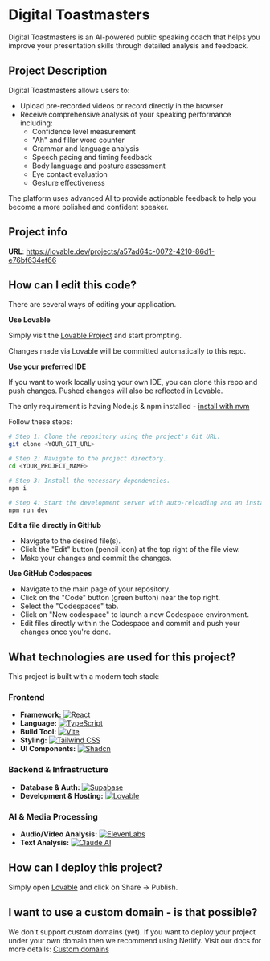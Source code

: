 # Digital Toastmasters

Digital Toastmasters is an AI-powered public speaking coach that helps you improve your presentation skills through detailed analysis and feedback.

## Project Description

Digital Toastmasters allows users to:
- Upload pre-recorded videos or record directly in the browser
- Receive comprehensive analysis of your speaking performance including:
  - Confidence level measurement
  - "Ah" and filler word counter
  - Grammar and language analysis
  - Speech pacing and timing feedback
  - Body language and posture assessment
  - Eye contact evaluation
  - Gesture effectiveness

The platform uses advanced AI to provide actionable feedback to help you become a more polished and confident speaker.

## Project info

**URL**: https://lovable.dev/projects/a57ad64c-0072-4210-86d1-e76bf634ef66

## How can I edit this code?

There are several ways of editing your application.

**Use Lovable**

Simply visit the [Lovable Project](https://lovable.dev/projects/a57ad64c-0072-4210-86d1-e76bf634ef66) and start prompting.

Changes made via Lovable will be committed automatically to this repo.

**Use your preferred IDE**

If you want to work locally using your own IDE, you can clone this repo and push changes. Pushed changes will also be reflected in Lovable.

The only requirement is having Node.js & npm installed - [install with nvm](https://github.com/nvm-sh/nvm#installing-and-updating)

Follow these steps:

```sh
# Step 1: Clone the repository using the project's Git URL.
git clone <YOUR_GIT_URL>

# Step 2: Navigate to the project directory.
cd <YOUR_PROJECT_NAME>

# Step 3: Install the necessary dependencies.
npm i

# Step 4: Start the development server with auto-reloading and an instant preview.
npm run dev
```

**Edit a file directly in GitHub**

- Navigate to the desired file(s).
- Click the "Edit" button (pencil icon) at the top right of the file view.
- Make your changes and commit the changes.

**Use GitHub Codespaces**

- Navigate to the main page of your repository.
- Click on the "Code" button (green button) near the top right.
- Select the "Codespaces" tab.
- Click on "New codespace" to launch a new Codespace environment.
- Edit files directly within the Codespace and commit and push your changes once you're done.

## What technologies are used for this project?

This project is built with a modern tech stack:

### Frontend
- **Framework:** [![React](https://img.shields.io/badge/React-61DAFB?style=for-the-badge&logo=react&logoColor=black)](https://react.dev/)
- **Language:** [![TypeScript](https://img.shields.io/badge/TypeScript-3178C6?style=for-the-badge&logo=typescript&logoColor=white)](https://www.typescriptlang.org/)
- **Build Tool:** [![Vite](https://img.shields.io/badge/Vite-646CFF?style=for-the-badge&logo=vite&logoColor=white)](https://vitejs.dev/)
- **Styling:** [![Tailwind CSS](https://img.shields.io/badge/Tailwind_CSS-06B6D4?style=for-the-badge&logo=tailwind-css&logoColor=white)](https://tailwindcss.com/)
- **UI Components:** [![Shadcn](https://img.shields.io/badge/Shadcn-000000?style=for-the-badge&logo=shadcn&logoColor=white)](https://ui.shadcn.com/)

### Backend & Infrastructure
- **Database & Auth:** [![Supabase](https://img.shields.io/badge/Supabase-3ECF8E?style=for-the-badge&logo=supabase&logoColor=white)](https://supabase.com/)
- **Development & Hosting:** [![Lovable](https://img.shields.io/badge/Lovable-FF6B6B?style=for-the-badge&logo=lovable&logoColor=white)](https://lovable.dev/)

### AI & Media Processing
- **Audio/Video Analysis:** [![ElevenLabs](https://img.shields.io/badge/ElevenLabs-5B21B6?style=for-the-badge&logo=elevenlabs&logoColor=white)](https://elevenlabs.io/)
- **Text Analysis:** [![Claude AI](https://img.shields.io/badge/Claude_AI-7C3AED?style=for-the-badge&logo=anthropic&logoColor=white)](https://www.anthropic.com/claude)

## How can I deploy this project?

Simply open [Lovable](https://lovable.dev/projects/a57ad64c-0072-4210-86d1-e76bf634ef66) and click on Share -> Publish.

## I want to use a custom domain - is that possible?

We don't support custom domains (yet). If you want to deploy your project under your own domain then we recommend using Netlify. Visit our docs for more details: [Custom domains](https://docs.lovable.dev/tips-tricks/custom-domain/)
